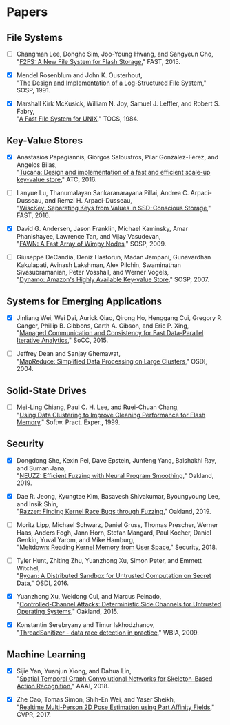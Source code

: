 # Papers

## File Systems

- [ ] Changman Lee, Dongho Sim, Joo-Young Hwang, and Sangyeun Cho,  
"[F2FS: A New File System for Flash Storage](https://www.usenix.org/system/files/conference/fast15/fast15-paper-lee.pdf)," FAST, 2015.

- [x] Mendel Rosenblum and John K. Ousterhout,  
"[The Design and Implementation of a Log-Structured File System](https://people.eecs.berkeley.edu/~brewer/cs262/LFS.pdf)," SOSP, 1991.

- [x] Marshall Kirk McKusick, William N. Joy, Samuel J. Leffler, and Robert S. Fabry,  
"[A Fast File System for UNIX](https://people.eecs.berkeley.edu/~brewer/cs262/FFS.pdf)," TOCS, 1984.

## Key-Value Stores

- [x] Anastasios Papagiannis, Giorgos Saloustros, Pilar González-Férez, and Angelos Bilas,  
"[Tucana: Design and implementation of a fast and efficient scale-up key-value store](https://www.usenix.org/system/files/conference/atc16/atc16_paper-papagiannis.pdf)," ATC, 2016.

- [ ] Lanyue Lu, Thanumalayan Sankaranarayana Pillai, Andrea C. Arpaci-Dusseau, and Remzi H. Arpaci-Dusseau,  
"[WiscKey: Separating Keys from Values in SSD-Conscious Storage](https://www.usenix.org/system/files/conference/fast16/fast16-papers-lu.pdf)," FAST, 2016.

- [x] David G. Andersen, Jason Franklin, Michael Kaminsky, Amar Phanishayee, Lawrence Tan, and Vijay Vasudevan,  
"[FAWN: A Fast Array of Wimpy Nodes](http://www.cs.cmu.edu/~fawnproj/papers/fawn-sosp2009.pdf)," SOSP, 2009.

- [ ] Giuseppe DeCandia, Deniz Hastorun, Madan Jampani, Gunavardhan Kakulapati, Avinash Lakshman, Alex Pilchin, Swaminathan Sivasubramanian, Peter Vosshall, and Werner Vogels,  
"[Dynamo: Amazon's Highly Available Key-value Store](https://www.allthingsdistributed.com/files/amazon-dynamo-sosp2007.pdf)," SOSP, 2007.

## Systems for Emerging Applications

- [x] Jinliang Wei, Wei Dai, Aurick Qiao, Qirong Ho, Henggang Cui, Gregory R. Ganger, Phillip B. Gibbons, Garth A. Gibson, and Eric P. Xing,  
"[Managed Communication and Consistency for Fast Data-Parallel Iterative Analytics](https://www.cs.cmu.edu/~epxing/papers/2015/Wei_etal_SoCC15.pdf)," SoCC, 2015.

- [ ] Jeffrey Dean and Sanjay Ghemawat,  
"[MapReduce: Simplified Data Processing on Large Clusters](https://www.usenix.org/legacy/events/osdi04/tech/full_papers/dean/dean.pdf)," OSDI, 2004.

## Solid-State Drives

- [ ] Mei-Ling Chiang, Paul C. H. Lee, and Ruei-Chuan Chang,  
"[Using Data Clustering to Improve Cleaning Performance for Flash Memory](https://www.iis.sinica.edu.tw/page/library/TechReport/tr1998/tr98011.pdf)," Softw. Pract. Exper., 1999.


## Security

- [x] Dongdong She, Kexin Pei, Dave Epstein, Junfeng Yang, Baishakhi Ray, and Suman Jana,  
"[NEUZZ: Efficient Fuzzing with Neural Program Smoothing](https://arxiv.org/pdf/1807.05620.pdf)," Oakland, 2019.

- [x] Dae R. Jeong, Kyungtae Kim, Basavesh Shivakumar, Byoungyoung Lee, and Insik Shin,  
"[Razzer: Finding Kernel Race Bugs through Fuzzing](https://lifeasageek.github.io/papers/jeong-razzer.pdf)," Oakland, 2019.

- [ ] Moritz Lipp, Michael Schwarz, Daniel Gruss, Thomas Prescher, Werner Haas, Anders Fogh, Jann Horn, Stefan Mangard, Paul Kocher, Daniel Genkin, Yuval Yarom, and Mike Hamburg,  
"[Meltdown: Reading Kernel Memory from User Space](https://www.usenix.org/system/files/conference/usenixsecurity18/sec18-lipp.pdf)," Security, 2018.

- [ ] Tyler Hunt, Zhiting Zhu, Yuanzhong Xu, Simon Peter, and Emmett Witchel,  
"[Ryoan: A Distributed Sandbox for Untrusted Computation on Secret Data](https://www.usenix.org/system/files/conference/osdi16/osdi16-hunt.pdf)," OSDI, 2016.

- [x] Yuanzhong Xu, Weidong Cui, and Marcus Peinado,  
"[Controlled-Channel Attacks: Deterministic Side Channels for Untrusted Operating Systems](https://www.ieee-security.org/TC/SP2015/papers-archived/6949a640.pdf)," Oakland, 2015.

- [x] Konstantin Serebryany and Timur Iskhodzhanov,  
"[ThreadSanitizer - data race detection in practice](https://static.googleusercontent.com/media/research.google.com/ko//pubs/archive/35604.pdf)," WBIA, 2009.

## Machine Learning

- [x] Sijie Yan, Yuanjun Xiong, and Dahua Lin,  
"[Spatial Temporal Graph Convolutional Networks for Skeleton-Based Action Recognition](https://arxiv.org/pdf/1801.07455.pdf)," AAAI, 2018.

- [x] Zhe Cao, Tomas Simon, Shih-En Wei, and Yaser Sheikh,  
"[Realtime Multi-Person 2D Pose Estimation using Part Affinity Fields](https://arxiv.org/pdf/1611.08050.pdf)," CVPR, 2017.
